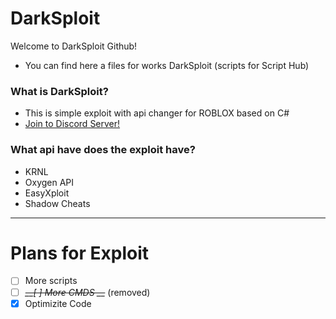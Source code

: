 # DarkSploit
Welcome to DarkSploit Github!
- You can find here a files for works DarkSploit (scripts for Script Hub)
### What is DarkSploit?
- This is simple exploit with api changer for ROBLOX based on C#
- [Join to Discord Server!](https://discord.gg/CgJvt4k)
### What api have does the exploit have?
- KRNL
- Oxygen API
- EasyXploit
- Shadow Cheats
____
# Plans for Exploit
- [ ] More scripts
- [ ] ~~*__[ ] More CMDS __*~~ (removed)
- [X] Optimizite Code 
